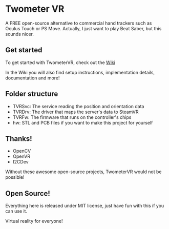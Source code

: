 # Twometer VR
A FREE open-source alternative to commercial hand trackers such as Oculus Touch or PS Move.
Actually, I just want to play Beat Saber, but this sounds nicer.

## Get started
To get started with TwometerVR, check out the [Wiki](https://github.com/Twometer/twometer-vr/wiki)

In the Wiki you will also find setup instructions, implementation details, documentation and more!

## Folder structure
- TVRSvc: The service reading the position and orientation data
- TVRDrv: The driver that maps the server's data to SteamVR
- TVRFw:  The firmware that runs on the controller's chips
- hw:     STL and PCB files if you want to make this project for yourself

## Thanks!
- OpenCV
- OpenVR
- I2CDev

Without these awesome open-source projects, TwometerVR would not be possible!

## Open Source!
Everything here is released under MIT license,
just have fun with this if you can use it.

Virtual reality for everyone!
